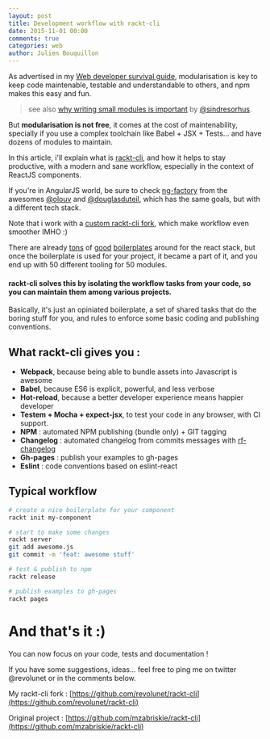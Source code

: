 ```yaml
---
layout: post
title: Development workflow with rackt-cli
date: 2015-11-01 00:00
comments: true
categories: web
author: Julien Bouquillon
---
```



As advertised in my [Web developer survival guide](http://blog.revolunet.com/blog/2015/09/04/the-web-developer-survival-guide/), modularisation is key to keep code maintenable, testable and understandable to others, and npm makes this easy and fun.

> see also [why writing small modules is important](https://github.com/sindresorhus/ama/issues/10) by [@sindresorhus](http://twitter.com/sindresorhus).

But **modularisation is not free**, it comes at the cost of maintenability, specially if you use a complex toolchain like Babel + JSX + Tests... and have dozens of modules to maintain.

In this article, i'll explain what is [rackt-cli](https://github.com/revolunet/rackt-cli), and how it helps to stay productive, with a modern and sane workflow, especially in the context of ReactJS components.

If you're in AngularJS world, be sure to check [ng-factory](https://github.com/ng-tools/ng-factory) from the awesomes [@olouv](http://twitter.com/olouv) and [@douglasduteil](http://twitter.com/douglasduteil), which has the same goals, but with a different tech stack.

Note that i work with a [custom rackt-cli fork](https://github.com/revolunet/rackt-cli), which make workflow even smoother IMHO :)

There are already [tons](https://github.com/xgrommx/awesome-redux#boilerplate) of [good](https://github.com/erikras/react-redux-universal-hot-example) [boilerplates](https://github.com/bloodyowl/react-boilerplate) around for the react stack, but once the boilerplate is used for your project, it became a part of it, and you end up with 50 different tooling for 50 modules.

#### rackt-cli solves this by isolating the workflow tasks from your code, so you can maintain them among various projects.

Basically, it's just an opiniated boilerplate, a set of shared tasks that do the boring stuff for you, and rules to enforce some basic coding and publishing conventions.

## What rackt-cli gives you :

 - **Webpack**, because being able to bundle assets into Javascript is awesome
 - **Babel**, because ES6 is explicit, powerful, and less verbose
 - **Hot-reload**, because a better developer experience means happier developer
 - **Testem + Mocha + expect-jsx**, to test your code in any browser, with CI support.
 - **NPM** : automated NPM publishing (bundle only) + GIT tagging
 - **Changelog** : automated changelog from commits messages with [rf-changelog](https://github.com/ryanflorence/rf-changelog)
 - **Gh-pages** : publish your examples to gh-pages
 - **Eslint** : code conventions based on eslint-react


## Typical workflow

```sh
# create a nice boilerplate for your component
rackt init my-component

# start to make some changes
rackt server
git add awesome.js
git commit -m 'feat: awesome stuff'

# test & publish to npm
rackt release

# publish examples to gh-pages
rackt pages

```

# And that's it :)

You can now focus on your code, tests and documentation !

If you have some suggestions, ideas... feel free to ping me on twitter @revolunet or in the comments below.

My rackt-cli fork : [https://github.com/revolunet/rackt-cli](https://github.com/revolunet/rackt-cli)

Original project : [https://github.com/mzabriskie/rackt-cli](https://github.com/mzabriskie/rackt-cli)


